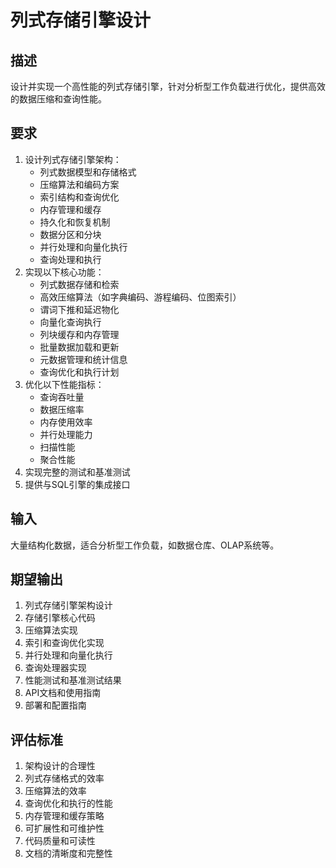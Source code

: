 # 列式存储引擎设计

## 描述
设计并实现一个高性能的列式存储引擎，针对分析型工作负载进行优化，提供高效的数据压缩和查询性能。

## 要求
1. 设计列式存储引擎架构：
   - 列式数据模型和存储格式
   - 压缩算法和编码方案
   - 索引结构和查询优化
   - 内存管理和缓存
   - 持久化和恢复机制
   - 数据分区和分块
   - 并行处理和向量化执行
   - 查询处理和执行
2. 实现以下核心功能：
   - 列式数据存储和检索
   - 高效压缩算法（如字典编码、游程编码、位图索引）
   - 谓词下推和延迟物化
   - 向量化查询执行
   - 列块缓存和内存管理
   - 批量数据加载和更新
   - 元数据管理和统计信息
   - 查询优化和执行计划
3. 优化以下性能指标：
   - 查询吞吐量
   - 数据压缩率
   - 内存使用效率
   - 并行处理能力
   - 扫描性能
   - 聚合性能
4. 实现完整的测试和基准测试
5. 提供与SQL引擎的集成接口

## 输入
大量结构化数据，适合分析型工作负载，如数据仓库、OLAP系统等。

## 期望输出
1. 列式存储引擎架构设计
2. 存储引擎核心代码
3. 压缩算法实现
4. 索引和查询优化实现
5. 并行处理和向量化执行
6. 查询处理器实现
7. 性能测试和基准测试结果
8. API文档和使用指南
9. 部署和配置指南

## 评估标准
1. 架构设计的合理性
2. 列式存储格式的效率
3. 压缩算法的效率
4. 查询优化和执行的性能
5. 内存管理和缓存策略
6. 可扩展性和可维护性
7. 代码质量和可读性
8. 文档的清晰度和完整性
